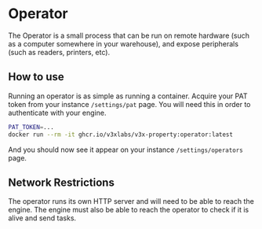 # Operator

The Operator is a small process that can be run on remote hardware (such as a computer somewhere in your warehouse), and expose peripherals (such as readers, printers, etc).

## How to use

Running an operator is as simple as running a container.
Acquire your PAT token from your instance `/settings/pat` page. You will need this in order to authenticate with your engine.

```bash
PAT_TOKEN=...
docker run --rm -it ghcr.io/v3xlabs/v3x-property:operator:latest
```

And you should now see it appear on your instance `/settings/operators` page.

## Network Restrictions

The operator runs its own HTTP server and will need to be able to reach the engine.
The engine must also be able to reach the operator to check if it is alive and send tasks.

